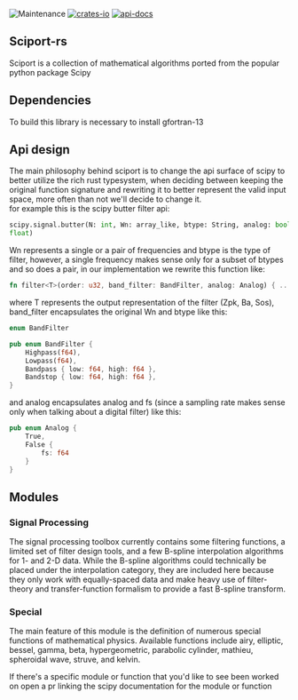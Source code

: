 ![Maintenance](https://img.shields.io/badge/maintenance-actively--developed-brightgreen.svg)
[![crates-io](https://img.shields.io/crates/v/sciport-rs.svg)](https://crates.io/crates/sciport-rs)
[![api-docs](https://docs.rs/sciport-rs/badge.svg)](https://docs.rs/sciport-rs)

## Sciport-rs

Sciport is a collection of mathematical algorithms ported from the popular python package Scipy

## Dependencies

To build this library is necessary to install gfortran-13

## Api design

The main philosophy behind sciport is to change the api surface of scipy to better utilize the
rich rust typesystem, when deciding between keeping the original function signature and
rewriting it to better represent the valid input space, more often than not we'll decide to
change it.<br/>
for example this is the scipy butter filter api:

```python
scipy.signal.butter(N: int, Wn: array_like, btype: String, analog: bool, output: String, fs:
float)
```

Wn represents a single or a pair of frequencies and btype is the type of filter,
however, a single frequency makes sense only for a subset of btypes and so does a pair,
in our implementation we rewrite this function like:

```rust
fn filter<T>(order: u32, band_filter: BandFilter, analog: Analog) { .. }
```

where T represents the output representation of the filter (Zpk, Ba, Sos), band_filter
encapsulates the original Wn and btype like this:

```rust
enum BandFilter

pub enum BandFilter {
    Highpass(f64),
    Lowpass(f64),
    Bandpass { low: f64, high: f64 },
    Bandstop { low: f64, high: f64 },
}
```

and analog encapsulates analog and fs (since a sampling rate makes sense only when talking
about a digital filter) like this:

```rust
pub enum Analog {
    True,
    False {
        fs: f64
    }
}
```

## Modules

### Signal Processing

The signal processing toolbox currently contains some filtering functions, a limited set of filter design tools, and a few B-spline interpolation algorithms for 1- and 2-D data. While the B-spline algorithms could technically be placed under the interpolation category, they are included here because they only work with equally-spaced data and make heavy use of filter-theory and transfer-function formalism to provide a fast B-spline transform.

### Special

The main feature of this module is the definition of numerous special functions
of mathematical physics. Available functions include airy, elliptic, bessel, gamma, beta,
hypergeometric, parabolic cylinder, mathieu, spheroidal wave, struve, and kelvin.


If there's a specific module or function that you'd like to see been worked on open a pr linking the scipy documentation for the module or function
